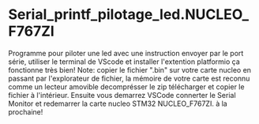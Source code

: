 # Serial_printf_pilotage_led.NUCLEO_F767ZI
Programme pour piloter une led avec une instruction envoyer par le port série, utiliser le terminal de VScode et installer l'extention platformio ça fonctionne très bien!
Note: copier le fichier ".bin" sur votre carte nucleo en passant par l'explorateur de fichier, la mémoire de votre carte est reconnu comme un lecteur amovible decomprésser le zip télécharger et copier le fichier à l'intérieur.
Ensuite vous demarrez VSCode connerter le Serial Monitor et redemarrer la carte nucleo STM32 NUCLEO_F767ZI.
à la prochaine!

